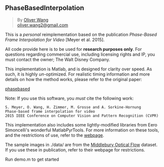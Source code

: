 ## PhaseBasedInterpolation
>By [Oliver Wang ](http://www.oliverwang.info)  
oliver.wang2@gmail.com

This is a *personal* reimplementation based on the publication *Phase-Based Frame Interpolation for Video* [Meyer et al. 2015]. 

All code provide here is to be used for **research purposes only**. For questions regarding commercial use, including licensing rights and IP, you must contact the owner; The Walt Disney Company.

This implementation is Matlab, and is designed for clarity over speed. As such, it is highly *un*-optimized. For realistic timing information and more details on how the method works, please refer to the original paper:

[phasebased](https://la.disneyresearch.com/publication/phasebased/)

Note: If you use this software, you *must* cite the following work: 

    S. Meyer, O. Wang, H. Zimmer, M. Grosse and A. Sorkine-Hornung
    Phase-based frame interpolation for video
    2015 IEEE Conference on Computer Vision and Pattern Recognition (CVPR)

This implementation also includes some lightly-modified libraries from Eero Simoncelli's wonderful MatlabPyrTools. For more information on these tools, and the restrictions of use, refer to the [webpage](https://github.com/LabForComputationalVision/matlabPyrTools).

The sample images in ./data/ are from the [Middlebury Optical Flow](http://vision.middlebury.edu/flow/) dataset. If you use these in publication, refer to their webpage for restrictions.

Run demo.m to get started

